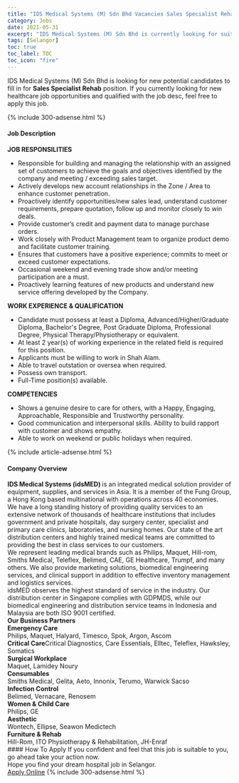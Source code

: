 ```yaml
---
title: "IDS Medical Systems (M) Sdn Bhd Vacancies Sales Specialist Rehab" 
category: Jobs 
date: 2021-05-31 
excerpt: "IDS Medical Systems (M) Sdn Bhd is currently looking for suitable person to fill in the Sales Specialist Rehab which positioned at Selangor" 
tags: [Selangor] 
toc: true 
toc_label: TOC 
toc_icon: "fire" 
--- 
```


<p>IDS Medical Systems (M) Sdn Bhd is looking for new potential candidates to fill in for <b>Sales Specialist Rehab</b> position. If you currently looking for new healthcare job opportunities and qualified with the job desc, feel free to apply this job.
</p>{% include 300-adsense.html %} 
<div><div><h4>Job Description</h4></div><div><div><span><div><div><strong>JOB RESPONSILITIES&#160;</strong></div><ul><li>Responsible for building and managing the relationship with an assigned set of customers to achieve the goals and objectives identified by the company and meeting / exceeding sales target.</li><li>Actively develops new account relationships in the Zone / Area to enhance customer penetration.</li><li>Proactively identify opportunities/new sales lead, understand customer requirements, prepare quotation, follow up and monitor closely to win deals.</li><li>Provide customer&#8217;s credit and payment data to manage purchase orders.</li><li>Work closely with Product Management team to organize product demo and facilitate customer training.</li><li>Ensures that customers have a positive experience; commits to meet or exceed customer expectations.</li><li>Occasional weekend and evening trade show and/or meeting participation are a must.</li><li>Proactively learning features of new products and understand new service offering developed by the Company.</li></ul><div><strong>WORK EXPERIENCE &amp; QUALIFICATION</strong></div><ul><li>Candidate must possess at least a Diploma, Advanced/Higher/Graduate Diploma, Bachelor's Degree, Post Graduate Diploma, Professional Degree, Physical Therapy/Physiotherapy or equivalent.</li><li>At least 2 year(s) of working experience in the related field is required for this position.</li><li>Applicants must be willing to work in Shah Alam.</li><li>Able to travel outstation or oversea when required.</li><li>Possess own transport.</li><li>Full-Time position(s) available.</li></ul><div><strong>COMPETENCIES</strong></div><ul><li>Shows a genuine desire to care for others, with a Happy, Engaging, Approachable, Responsible and Trustworthy personality.</li><li>Good communication and interpersonal skills. Ability to build rapport with customer and shows empathy.</li><li>Able to work on weekend or public holidays when required.</li></ul></div></span></div></div></div> 
{% include article-adsense.html %} 
<div><div><h4>Company Overview</h4></div><div><div><span><div><div>
<div>
<div>
<div>
<div>
<strong>IDS Medical Systems (idsMED) </strong>is an integrated medical solution provider of equipment, supplies, and services in Asia. It is a member of the Fung Group, a Hong Kong based multinational with operations across 40 economies.</div>
<div>
					We have a long standing history of providing quality services to an extensive network of thousands of healthcare institutions that includes government and private hospitals, day surgery center, specialist and primary care clinics, laboratories, and nursing homes. Our state of the art distribution centers and highly trained medical teams are committed to providing the best in class services to our customers.</div>
<div>
					We represent leading medical brands such as Philips, Maquet, Hill-rom, Smiths Medical, Teleflex, Belimed, CAE, GE Healthcare, Trumpf, and many others. We also provide marketing solutions, biomedical engineering services, and clinical support in addition to effective inventory management and logistics services.</div>
<div>
					idsMED observes the highest standard of service in the industry. Our distribution center in Singapore complies with GDPMDS, while our biomedical engineering and distribution service teams in Indonesia and Malaysia are both ISO 9001 certified.</div>
</div>
</div>
</div>
</div>
<div>
<div>
<strong>Our Business Partners</strong></div>
<div>
<strong>Emergency Care</strong></div>
<div>
		Philips, Maquet, Halyard, Timesco, Spok, Argon, Ascom</div>
<div>
<strong>Critical Care</strong>Critical Diagnostics, Care Essentials, Elltec, Teleflex, Hawksley, Somatics</div>
<div>
<strong>Surgical Workplace</strong></div>
<div>
		Maquet, Lamidey Noury</div>
<div>
<b>Consumables</b></div>
<div>
		Smiths Medical, Gelita, Aeto, Innonix, Terumo, Warwick Sacso</div>
<div>
<b>Infection Control</b></div>
<div>
		Belimed, Vernacare, Renosem</div>
<div>
<b>Women &amp; Child Care</b></div>
<div>
		Philips, GE</div>
<div>
<b>Aesthetic</b></div>
<div>
		Wontech, Ellipse, Seawon Medictech</div>
<div>
<b>Furniture &amp; Rehab</b></div>
<div>
		Hill-Rom, ITO Physiotherapy &amp; Rehabilitation, JH-Enraf</div>
</div></div></span></div></div></div> 
#### How To Apply 
If you confident and feel that this job is suitable to you, go ahead take your action now. <br/> 
Hope you find your dream hospital job in Selangor. <br/> 
<a href="https://www.jobstreet.com.my/en/job/sales-specialist-rehab-4579331?jobId=jobstreet-my-job-4579331" class="btn btn--warning" target="_blank" rel="nofollow noopenner">Apply Online</a> 
{% include 300-adsense.html %} 